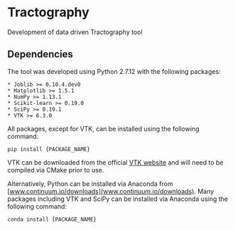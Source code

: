 # Tractography

Development of data driven Tractography tool

## Dependencies

The tool was developed using Python 2.7.12 with the following packages:
```
* Joblib >= 0.10.4.dev0
* Matplotlib >= 1.5.1
* NumPy >= 1.13.1
* Scikit-learn >= 0.19.0
* SciPy >= 0.19.1
* VTK >= 6.3.0
```

All packages, except for VTK, can be installed using the following command:
```
pip install {PACKAGE_NAME}
```

VTK can be downloaded from the official [VTK website](www.vtk.org) and will need to be compiled
via CMake prior to use.

Alternatively, Python can be installed via Anaconda from [www.continuum.io/downloads](www.continuum.io/downloads). Many packages including VTK and SciPy can be installed via Anaconda using the following command:
```
conda install {PACKAGE_NAME}
```
